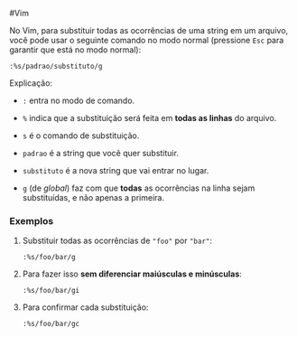 #Vim

No Vim, para substituir todas as ocorrências de uma string em um arquivo, você pode usar o seguinte comando no modo normal (pressione `Esc` para garantir que está no modo normal):

```
:%s/padrao/substituto/g
```

Explicação:

- `:` entra no modo de comando.
    
- `%` indica que a substituição será feita em **todas as linhas** do arquivo.
    
- `s` é o comando de substituição.
    
- `padrao` é a string que você quer substituir.
    
- `substituto` é a nova string que vai entrar no lugar.
    
- `g` (de _global_) faz com que **todas** as ocorrências na linha sejam substituídas, e não apenas a primeira.
    

### Exemplos

1. Substituir todas as ocorrências de `"foo"` por `"bar"`:
    
    ```
    :%s/foo/bar/g
    ```
    
2. Para fazer isso **sem diferenciar maiúsculas e minúsculas**:
    
    ```
    :%s/foo/bar/gi
    ```
    
3. Para confirmar cada substituição:
    
    ```
    :%s/foo/bar/gc
    ```
